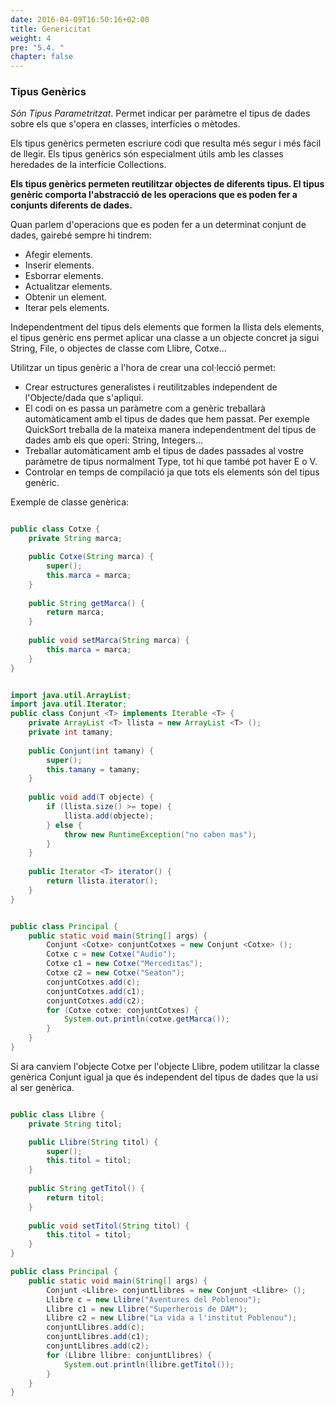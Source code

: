 ```yaml
---
date: 2016-04-09T16:50:16+02:00
title: Genericitat
weight: 4
pre: "5.4. "
chapter: false
---
```


### Tipus Genèrics

*Són Tipus Parametritzat*. Permet indicar per paràmetre el tipus de dades sobre els que s'opera en classes, interfícies o mètodes.

Els tipus genèrics permeten escriure codi que resulta més segur i més fàcil de llegir. Els tipus genèrics són especialment útils amb les classes heredades de la interfície Collections.

**Els tipus genèrics permeten reutilitzar objectes de diferents tipus. El tipus genèric comporta l'abstracció de les operacions que es poden fer a conjunts diferents de dades.**

Quan parlem d'operacions que es poden fer a un determinat conjunt de dades, gairebé sempre hi tindrem:
+ Afegir elements.
+ Inserir elements.
+ Esborrar elements.
+ Actualitzar elements.
+ Obtenir un element.
+ Iterar pels elements.

Independentment del tipus dels elements que formen la llista dels elements, el tipus genèric ens permet aplicar una classe a un objecte concret ja sigui String, File, o objectes de classe com Llibre, Cotxe... 

Utilitzar un tipus genèric a l'hora de crear una col·lecció permet:
+ Crear estructures generalistes i reutilitzables independent de l'Objecte/dada que s'apliqui.
+ El codi on es passa un paràmetre com a genèric treballarà automàticament amb el tipus de dades que hem passat. Per exemple QuickSort treballa de la mateixa manera independentment del tipus de dades amb els que operi: String, Integers...
+ Treballar automàticament amb el tipus de dades passades al vostre paràmetre de tipus <T> normalment Type, tot hi que també pot haver E o V.
+ Controlar en temps de compilació ja que tots els elements són del tipus genèric.



Exemple de classe genèrica:

```java

public class Cotxe {
    private String marca;

    public Cotxe(String marca) {
        super();
        this.marca = marca;
    }
    
    public String getMarca() {
        return marca;
    }
 
    public void setMarca(String marca) {
        this.marca = marca;
    }
}


import java.util.ArrayList;
import java.util.Iterator;
public class Conjunt <T> implements Iterable <T> {
    private ArrayList <T> llista = new ArrayList <T> ();
    private int tamany;
    
    public Conjunt(int tamany) {
        super();
        this.tamany = tamany;
    }
    
    public void add(T objecte) {
        if (llista.size() >= tope) {
            llista.add(objecte);
        } else {
            throw new RuntimeException("no caben mas");
        }
    }
 
    public Iterator <T> iterator() {
        return llista.iterator();
    }
}


public class Principal {
    public static void main(String[] args) {
        Conjunt <Cotxe> conjuntCotxes = new Conjunt <Cotxe> ();
        Cotxe c = new Cotxe("Audio");
        Cotxe c1 = new Cotxe("Merceditas");
        Cotxe c2 = new Cotxe("Seaton");
        conjuntCotxes.add(c);
        conjuntCotxes.add(c1);
        conjuntCotxes.add(c2);
        for (Cotxe cotxe: conjuntCotxes) {
            System.out.println(cotxe.getMarca());
        }
    }
}

```

Si ara canviem l'objecte Cotxe per l'objecte Llibre, podem utilitzar la classe genèrica Conjunt igual ja que és independent del tipus de dades que la usi al ser genèrica.

```java

public class Llibre {
    private String titol;

    public Llibre(String titol) {
        super();
        this.titol = titol;
    }
    
    public String getTitol() {
        return titol;
    }
 
    public void setTitol(String titol) {
        this.titol = titol;
    }
}

public class Principal {
    public static void main(String[] args) {
        Conjunt <Llibre> conjuntLlibres = new Conjunt <Llibre> ();
        Llibre c = new Llibre("Aventures del Poblenou");
        Llibre c1 = new Llibre("Superherois de DAM");
        Llibre c2 = new Llibre("La vida a l'institut Poblenou");
        conjuntLlibres.add(c);
        conjuntLlibres.add(c1);
        conjuntLlibres.add(c2);
        for (Llibre llibre: conjuntLlibres) {
            System.out.println(llibre.getTitol());
        }
    }
}

```
